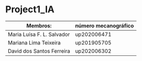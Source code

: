 # Project1_IA

|           Membros:         | número mecanográfico |
| -------------------------- | -------------------- |
| Maria Luísa F. L. Salvador | up202006471          |
| Mariana Lima Teixeira      | up201905705          |
| David dos Santos Ferreira  | up202006302          |

